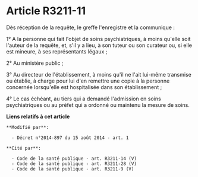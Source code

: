 # Article R3211-11

Dès réception de la requête, le greffe l'enregistre et la communique : 

1° A la personne qui fait l'objet de soins psychiatriques, à moins qu'elle soit l'auteur de la requête, et, s'il y a lieu, à
son tuteur ou son curateur ou, si elle est mineure, à ses représentants légaux ; 

2° Au ministère public ; 

3° Au directeur de l'établissement, à moins qu'il ne l'ait lui-même transmise ou établie, à charge pour lui d'en remettre une
copie à la personne concernée lorsqu'elle est hospitalisée dans son établissement ; 

4° Le cas échéant, au tiers qui a demandé l'admission en soins psychiatriques ou au préfet qui a ordonné ou maintenu la
mesure de soins.

**Liens relatifs à cet article**

	**Modifié par**:

	  - Décret n°2014-897 du 15 août 2014 - art. 1

	**Cité par**:

	  - Code de la santé publique - art. R3211-14 (V)
	  - Code de la santé publique - art. R3211-28 (V)
	  - Code de la santé publique - art. R3211-9 (V)
